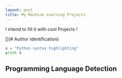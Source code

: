 ```yaml
---
layout: post
title: My Machine Learning Projects
---
```


I intend to fill  it  with cool Projects !


[](# Author Identification)

 
```python
s = "Python syntax highlighting"
print s
```
## Programming Language Detection 
